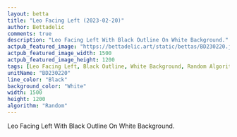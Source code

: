 ```yaml
---
layout: betta
title: "Leo Facing Left (2023-02-20)"
author: Bettadelic
comments: true
description: "Leo Facing Left With Black Outline On White Background."
actpub_featured_image: "https://bettadelic.art/static/bettas/BD230220.jpg"
actpub_featured_image_width: 1500
actpub_featured_image_height: 1200
tags: [Leo Facing Left, Black Outline, White Background, Random Algorithm, February 2023]
unitName: "BD230220"
line_color: "Black"
background_color: "White"
width: 1500
height: 1200
algorithm: "Random"
---
```


Leo Facing Left With Black Outline On White Background.
